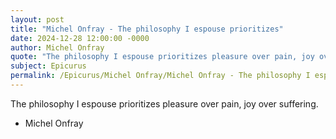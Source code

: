 ```yaml
---
layout: post
title: "Michel Onfray - The philosophy I espouse prioritizes"
date: 2024-12-28 12:00:00 -0000
author: Michel Onfray
quote: "The philosophy I espouse prioritizes pleasure over pain, joy over suffering."
subject: Epicurus
permalink: /Epicurus/Michel Onfray/Michel Onfray - The philosophy I espouse prioritizes
---
```


The philosophy I espouse prioritizes pleasure over pain, joy over suffering.

- Michel Onfray
